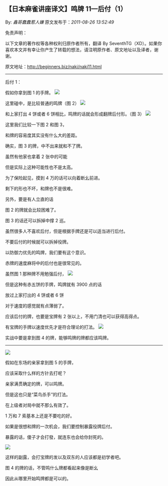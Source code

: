 ## 【日本麻雀讲座译文】鸣牌 11—后付（1）

By: _鑫哥蠢蠢惹人嫌_ 原文发布于：_2011-08-26 13:52:49_

免责声明：

以下文章的著作权等各种权利归原作者所有，翻译 By
SeventhTG（XD）。如果你喜欢本文并有幸让你产生了转载的想法，请注明原作者、原文地址以及译者，谢谢。

原文地址：http://beginners.biz/naki/naki11.html

---

后付 1：

假如你拿到图 1 的手牌。
![](http://s11.sinaimg.cn/middle/7f78b76fgab623623465a&690)

这里碰中，是比较普通的鸣牌（图 2）
![](http://s8.sinaimg.cn/middle/7f78b76fgab62384873a7&690)

和上家打出 4 饼或者 6 饼相比，鸣牌的话就会形成翻牌后付形。（图 3）
![](http://s6.sinaimg.cn/middle/7f78b76fgab623e4e4855&690)

这里我们比较一下图 2 和图 3，

和牌的容易度其实没有什么大的差距。

确实，图 3 的牌，中不出来就和不了牌。

虽然有他家也拿着 2 张中的可能

但是实际上这种可能性也不是太高。

为了保险起见，摸到 4 万的话可以向着断幺前进。

剩下的形也不坏，和牌也不是很难。

另外，要是有人立直的话

图 2 的牌就会比较困难了。

图 3 的话还可以拆掉中撑 2 巡。

虽然很多人不喜欢后付，但是根据手牌还是可以适当进行后付。

不要后付的时候就可以拆掉役牌。

以防御力优先的鸣牌，我们要有这个意识。

赤牌的速度麻将中的后付也是很常见的。

虽然图 1 那种牌不用勉强后付，
![](http://s10.sinaimg.cn/middle/7f78b76fgab6273e359a9&690)

但是这种有赤五饼的手牌，鸣牌就有 3900 点的话

放过上家打出的 4 饼或者 6 饼

对于速度的感觉就有点薄弱了。

应该后付的牌，也要是宝牌有 2 张以上，不用门清也可以获得高得点。

有宝牌的手牌以速度优先才是符合理论的打法。
![](http://s14.sinaimg.cn/middle/7f78b76fgab627e61e97d&690)

实战中要是拿到图 4 的牌，能够鸣牌的牌都应该鸣牌。

---

![](http://s5.sinaimg.cn/middle/7f78b76fgab628161cef4&690)

假如在东场的亲家拿到图 5 的手牌，

应该采取什么样的方针去打呢？

亲家满贯确定的牌，可以鸣牌。

但是这也只是“菜鸟杀手”的打法。

在上级者对局中就不那么有效了。

1 万和 7 索基本上还是不要吃的好。

如果是很想和牌的一次机会，我们要控制暴露役牌后付。

暴露的话，傻子才会打發，就连东也会给你封死的。

![](http://s2.sinaimg.cn/middle/7f78b76fgab6295c0b8c1&690)

这样的副露，会打宝牌的发以及双东的人应该都是初学者吧。

图 4 的牌的话，不管鸣什么牌都看起来像是断幺

因此从哪里开始鸣牌都是可以的。
